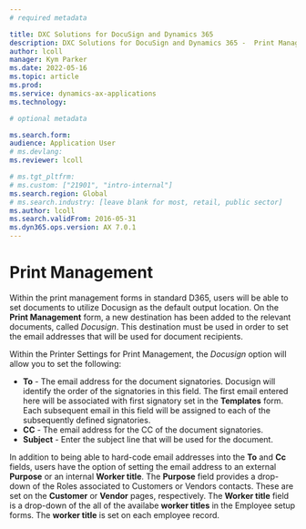 ```yaml
---
# required metadata

title: DXC Solutions for DocuSign and Dynamics 365
description: DXC Solutions for DocuSign and Dynamics 365 -  Print Management
author: lcoll
manager: Kym Parker
ms.date: 2022-05-16
ms.topic: article
ms.prod: 
ms.service: dynamics-ax-applications
ms.technology: 

# optional metadata

ms.search.form:  
audience: Application User
# ms.devlang: 
ms.reviewer: lcoll

# ms.tgt_pltfrm: 
# ms.custom: ["21901", "intro-internal"]
ms.search.region: Global
# ms.search.industry: [leave blank for most, retail, public sector]
ms.author: lcoll
ms.search.validFrom: 2016-05-31
ms.dyn365.ops.version: AX 7.0.1
---
```


#  Print Management

Within the print management forms in standard D365, users will be able to set documents to utilize Docusign as the default output location.  On the **Print Management** form, a new destination has been added to the relevant documents, called *Docusign*.  This destination must be used in order to set the email addresses that will be used for document recipients.

Within the Printer Settings for Print Management, the *Docusign* option will allow you to set the following:

- **To** - The email address for the document signatories. Docusign will identify the order of the signatories in this field.  The first email entered here will be associated with first signatory set in the **Templates** form.  Each subsequent email in this field will be assigned to each of the subsequently defined signatories.  
- **CC** - The email address for the CC of the document signatories.  
- **Subject** - Enter the subject line that will be used for the document.

In addition to being able to hard-code email addresses into the **To** and **Cc** fields, users have the option of setting the email address to an external **Purpose** or an internal **Worker title**.  The **Purpose** field provides a drop-down of the Roles associated to Customers or Vendors contacts.  These are set on the **Customer** or **Vendor** pages, respectively.  The **Worker title** field is a drop-down of the all of the availabe **worker titles** in the Employee setup forms.  The **worker title** is set on each employee record.  

